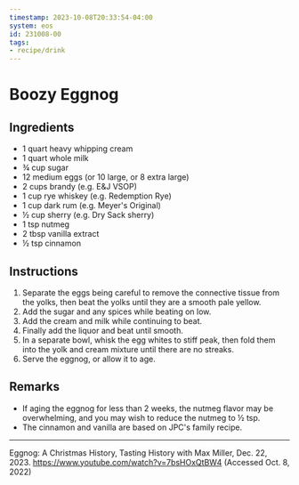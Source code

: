 ```yaml
---
timestamp: 2023-10-08T20:33:54-04:00
system: eos
id: 231008-00
tags:
- recipe/drink
---
```


# Boozy Eggnog

## Ingredients

* 1 quart heavy whipping cream
* 1 quart whole milk
* ¾ cup sugar
* 12 medium eggs (or 10 large, or 8 extra large)
* 2 cups brandy (e.g. E&J VSOP)
* 1 cup rye whiskey (e.g. Redemption Rye)
* 1 cup dark rum (e.g. Meyer's Original)
* ½ cup sherry (e.g. Dry Sack sherry)
* 1 tsp nutmeg
* 2 tbsp vanilla extract
* ½ tsp cinnamon

## Instructions

1. Separate the eggs being careful to remove the connective tissue from the yolks, then beat the yolks until they are a smooth pale yellow.
2. Add the sugar and any spices while beating on low.
3. Add the cream and milk while continuing to beat.
4. Finally add the liquor and beat until smooth. 
5. In a separate bowl, whisk the egg whites to stiff peak, then fold them into the yolk and cream mixture until there are no streaks.
6. Serve the eggnog, or allow it to age.

## Remarks

* If aging the eggnog for less than 2 weeks, the nutmeg flavor may be overwhelming, and you may wish to reduce the nutmeg to ½ tsp.
* The cinnamon and vanilla are based on JPC's family recipe.

---

Eggnog: A Christmas History, Tasting History with Max Miller, Dec. 22, 2023. https://www.youtube.com/watch?v=7bsHOxQtBW4 (Accessed Oct. 8, 2022)
